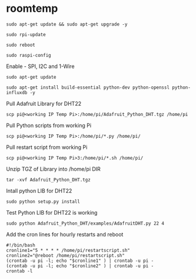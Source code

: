 # roomtemp

	sudo apt-get update && sudo apt-get upgrade -y

	sudo rpi-update

	sudo reboot

	sudo raspi-config

Enable -  SPI, I2C and 1-Wire

	sudo apt-get update

	sudo apt-get install build-essential python-dev python-openssl python-influxdb -y


Pull Adafruit Library for DHT22

	scp pi@<working IP Temp Pi>:/home/pi/Adafruit_Python_DHT.tgz /home/pi
Pull Python scripts from working Pi
	
	scp pi@<working IP Temp Pi>:/home/pi/*.py /home/pi/
Pull restart script from working Pi
	
	scp pi@<working IP Temp Pi>3:/home/pi/*.sh /home/pi/


Unzip TGZ of Library into /home/pi DIR

	tar -xvf Adafruit_Python_DHT.tgz

Intall python LIB for DHT22

	sudo python setup.py install

Test Python LIB for DHT22 is working

	sudo python Adafruit_Python_DHT/examples/AdafruitDHT.py 22 4

Add the cron lines for hourly restarts and reboot

	#!/bin/bash
	cronline1="5 * * * * /home/pi/restartscript.sh"
	cronline2="@reboot /home/pi/restartscript.sh"
	(crontab -u pi -l; echo "$cronline1" ) | crontab -u pi -
	(crontab -u pi -l; echo "$cronline2" ) | crontab -u pi -
	crontab -l
